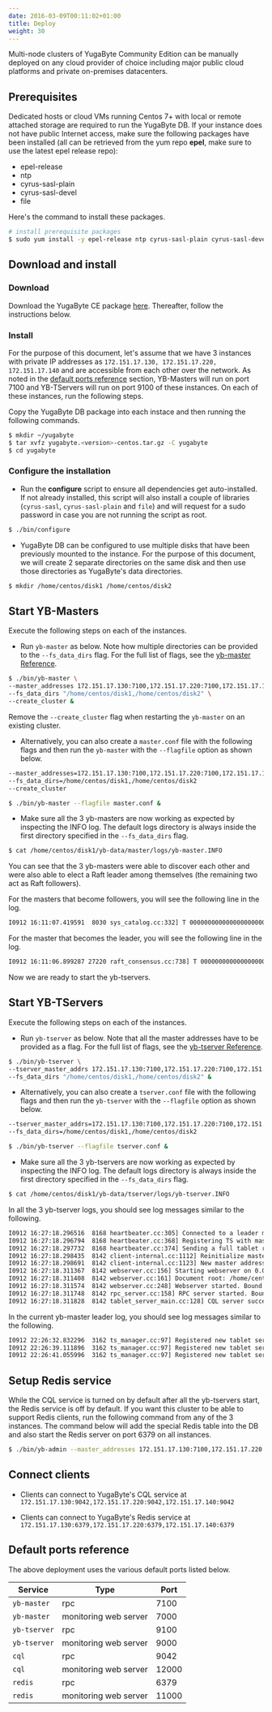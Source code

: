 ```yaml
---
date: 2016-03-09T00:11:02+01:00
title: Deploy 
weight: 30
---
```


Multi-node clusters of YugaByte Community Edition can be manually deployed on any cloud provider of choice including major public cloud platforms and private on-premises datacenters.

## Prerequisites

Dedicated hosts or cloud VMs running Centos 7+ with local or remote attached storage are required to run the YugaByte DB. If your instance does not have public Internet access, make sure the following packages have been installed (all can be retrieved from the yum repo **epel**, make sure to use the latest epel release repo):

- epel-release
- ntp
- cyrus-sasl-plain
- cyrus-sasl-devel
- file

Here's the command to install these packages.

```sh
# install prerequisite packages
$ sudo yum install -y epel-release ntp cyrus-sasl-plain cyrus-sasl-devel file
```

## Download and install

### Download

Download the YugaByte CE package [here](http://www.yugabyte.com#download). Thereafter, follow the instructions below.

### Install
For the purpose of this document, let's assume that we have 3 instances with private IP addresses as `172.151.17.130, 172.151.17.220, 172.151.17.140` and are accessible from each other over the network. As noted in the [default ports reference](/community-edition/deploy/#default-ports-reference) section, YB-Masters will run on port 7100 and YB-TServers will run on port 9100 of these instances. On each of these instances, run the following steps.

Copy the YugaByte DB package into each instace and then running the following commands.

```sh
$ mkdir ~/yugabyte
$ tar xvfz yugabyte.<version>-centos.tar.gz -C yugabyte
$ cd yugabyte
```

### Configure the installation

- Run the **configure** script to ensure all dependencies get auto-installed. If not already installed, this script will also install a couple of libraries (`cyrus-sasl`, `cyrus-sasl-plain` and `file`) and will request for a sudo password in case you are not running the script as root.


```sh
$ ./bin/configure
```

- YugaByte DB can be configured to use multiple disks that have been previously mounted to the instance. For the purpose of this document, we will create 2 separate directories on the same disk and then use those directories as YugaByte's data directories.

```sh
$ mkdir /home/centos/disk1 /home/centos/disk2
```

## Start YB-Masters

Execute the following steps on each of the instances. 

- Run `yb-master` as below. Note how multiple directories can be provided to the `--fs_data_dirs` flag. For the full list of flags, see the [yb-master Reference](/admin/yb-master/). 

```sh
$ ./bin/yb-master \
--master_addresses 172.151.17.130:7100,172.151.17.220:7100,172.151.17.140:7100 \
--fs_data_dirs "/home/centos/disk1,/home/centos/disk2" \
--create_cluster &
```

Remove the `--create_cluster` flag when restarting the `yb-master` on an existing cluster.

- Alternatively, you can also create a `master.conf` file with the following flags and then run the `yb-master` with the `--flagfile` option as shown below.

```sh
--master_addresses=172.151.17.130:7100,172.151.17.220:7100,172.151.17.140:7100
--fs_data_dirs=/home/centos/disk1,/home/centos/disk2
--create_cluster
```

```sh
$ ./bin/yb-master --flagfile master.conf &
```

- Make sure all the 3 yb-masters are now working as expected by inspecting the INFO log. The default logs directory is always inside the first directory specified in the `--fs_data_dirs` flag.

```sh
$ cat /home/centos/disk1/yb-data/master/logs/yb-master.INFO
```

You can see that the 3 yb-masters were able to discover each other and were also able to elect a Raft leader among themselves (the remaining two act as Raft followers).

For the masters that become followers, you will see the following line in the log.
```sh
I0912 16:11:07.419591  8030 sys_catalog.cc:332] T 00000000000000000000000000000000 P bc42e1c52ffe4419896a816af48226bc [sys.catalog]: This master's current role is: FOLLOWER
```

For the master that becomes the leader, you will see the following line in the log.
```sh
I0912 16:11:06.899287 27220 raft_consensus.cc:738] T 00000000000000000000000000000000 P 21171528d28446c8ac0b1a3f489e8e4b [term 2 LEADER]: Becoming Leader. State: Replica: 21171528d28446c8ac0b1a3f489e8e4b, State: 1, Role: LEADER
```

Now we are ready to start the yb-tservers.

## Start YB-TServers

Execute the following steps on each of the instances. 

- Run `yb-tserver` as below. Note that all the master addresses have to be provided as a flag. For the full list of flags, see the [yb-tserver Reference](/admin/yb-tserver/). 

```sh
$ ./bin/yb-tserver \
--tserver_master_addrs 172.151.17.130:7100,172.151.17.220:7100,172.151.17.140:7100 \
--fs_data_dirs "/home/centos/disk1,/home/centos/disk2" &
```

- Alternatively, you can also create a `tserver.conf` file with the following flags and then run the `yb-tserver` with the `--flagfile` option as shown below.

```sh
--tserver_master_addrs=172.151.17.130:7100,172.151.17.220:7100,172.151.17.140:7100
--fs_data_dirs=/home/centos/disk1,/home/centos/disk2
```

```sh
$ ./bin/yb-tserver --flagfile tserver.conf &
```

- Make sure all the 3 yb-tservers are now working as expected by inspecting the INFO log. The default logs directory is always inside the first directory specified in the `--fs_data_dirs` flag.

```sh
$ cat /home/centos/disk1/yb-data/tserver/logs/yb-tserver.INFO
```

In all the 3 yb-tserver logs, you should see log messages similar to the following.

```sh
I0912 16:27:18.296516  8168 heartbeater.cc:305] Connected to a leader master server at 172.151.17.140:7100
I0912 16:27:18.296794  8168 heartbeater.cc:368] Registering TS with master...
I0912 16:27:18.297732  8168 heartbeater.cc:374] Sending a full tablet report to master...
I0912 16:27:18.298435  8142 client-internal.cc:1112] Reinitialize master addresses from file: ../tserver.conf
I0912 16:27:18.298691  8142 client-internal.cc:1123] New master addresses: 172.151.17.130:7100,172.151.17.220:7100,172.151.17.140:7100
I0912 16:27:18.311367  8142 webserver.cc:156] Starting webserver on 0.0.0.0:12000
I0912 16:27:18.311408  8142 webserver.cc:161] Document root: /home/centos/yugabyte/www
I0912 16:27:18.311574  8142 webserver.cc:248] Webserver started. Bound to: http://0.0.0.0:12000/
I0912 16:27:18.311748  8142 rpc_server.cc:158] RPC server started. Bound to: 0.0.0.0:9042
I0912 16:27:18.311828  8142 tablet_server_main.cc:128] CQL server successfully started
```

In the current yb-master leader log, you should see log messages similar to the following.

```sh
I0912 22:26:32.832296  3162 ts_manager.cc:97] Registered new tablet server { permanent_uuid: "766ec935738f4ae89e5ff3ae26c66651" instance_seqno: 1505255192814357 } with Master
I0912 22:26:39.111896  3162 ts_manager.cc:97] Registered new tablet server { permanent_uuid: "9de074ac78a0440c8fb6899e0219466f" instance_seqno: 1505255199069498 } with Master
I0912 22:26:41.055996  3162 ts_manager.cc:97] Registered new tablet server { permanent_uuid: "60042249ad9e45b5a5d90f10fc2320dc" instance_seqno: 1505255201010923 } with Master
```

## Setup Redis service

While the CQL service is turned on by default after all the yb-tservers start, the Redis service is off by default. If you want this cluster to be able to support Redis clients, run the following command from any of the 3 instances. The command below will add the special Redis table into the DB and also start the Redis server on port 6379 on all instances.

```sh
$ ./bin/yb-admin --master_addresses 172.151.17.130:7100,172.151.17.220:7100,172.151.17.140:7100 setup_redis_table
```

## Connect clients

- Clients can connect to YugaByte's CQL service at `172.151.17.130:9042,172.151.17.220:9042,172.151.17.140:9042`

- Clients can connect to YugaByte's Redis service at  `172.151.17.130:6379,172.151.17.220:6379,172.151.17.140:6379`

## Default ports reference

The above deployment uses the various default ports listed below. 

Service | Type | Port 
--------|------| -------
`yb-master` | rpc | 7100
`yb-master` | monitoring web server | 7000
`yb-tserver` | rpc | 9100
`yb-tserver` | monitoring web server | 9000
`cql` | rpc | 9042
`cql` | monitoring web server | 12000
`redis` | rpc | 6379
`redis` | monitoring web server | 11000

